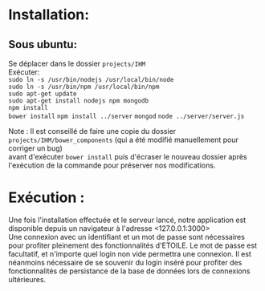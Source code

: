 # Installation:
## Sous ubuntu:  
Se déplacer dans le dossier `projects/IHM`  
Exécuter:  
    `sudo ln -s /usr/bin/nodejs /usr/local/bin/node`  
    `sudo ln -s /usr/bin/npm /usr/local/bin/npm`   
    `sudo apt-get update`  
    `sudo apt-get install nodejs npm mongodb`  
    `npm install`  
    `bower install`
	`npm install ../server`
	`mongod`
	`node ../server/server.js`
 		
Note : Il est conseillé de faire une copie du dossier `projects/IHM/bower_components` (qui a été modifié manuellement pour corriger un bug)  
        avant d'exécuter `bower install` puis d'écraser le nouveau dossier après l'exécution de la commande pour préserver nos modifications.

# Exécution :  

Une fois l'installation effectuée et le serveur lancé, notre application est disponible depuis un navigateur à l'adresse \<127.0.0.1:3000\>  
Une connexion avec un identifiant et un mot de passe sont nécessaires pour profiter pleinement des fonctionnalités d'ETOILE. Le mot de passe est 
facultatif, et n'importe quel login non vide permettra une connexion. Il est néanmoins nécessaire de se souvenir du login inséré pour profiter des fonctionnalités de persistance de la base de données lors de connexions ultérieures.
 

